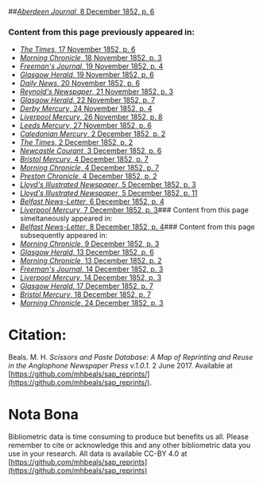 ##[*Aberdeen Journal*, 8 December 1852, p. 6](https://mhbeals.github.io/sap_html/Aberdeen-Journal/Aberdeen-Journal-8-December-1852-p-6)

### Content from this page previously appeared in:
+ [*The Times*, 17 November 1852, p. 6](https://mhbeals.github.io/sap_html/The-Times/The-Times-17-November-1852-p-6)
+ [*Morning Chronicle*, 18 November 1852, p. 3](https://mhbeals.github.io/sap_html/Morning-Chronicle/Morning-Chronicle-18-November-1852-p-3)
+ [*Freeman's Journal*, 19 November 1852, p. 4](https://mhbeals.github.io/sap_html/Freeman's-Journal/Freeman's-Journal-19-November-1852-p-4)
+ [*Glasgow Herald*, 19 November 1852, p. 6](https://mhbeals.github.io/sap_html/Glasgow-Herald/Glasgow-Herald-19-November-1852-p-6)
+ [*Daily News*, 20 November 1852, p. 6](https://mhbeals.github.io/sap_html/Daily-News/Daily-News-20-November-1852-p-6)
+ [*Reynold's Newspaper*, 21 November 1852, p. 3](https://mhbeals.github.io/sap_html/Reynold's-Newspaper/Reynold's-Newspaper-21-November-1852-p-3)
+ [*Glasgow Herald*, 22 November 1852, p. 7](https://mhbeals.github.io/sap_html/Glasgow-Herald/Glasgow-Herald-22-November-1852-p-7)
+ [*Derby Mercury*, 24 November 1852, p. 4](https://mhbeals.github.io/sap_html/Derby-Mercury/Derby-Mercury-24-November-1852-p-4)
+ [*Liverpool Mercury*, 26 November 1852, p. 8](https://mhbeals.github.io/sap_html/Liverpool-Mercury/Liverpool-Mercury-26-November-1852-p-8)
+ [*Leeds Mercury*, 27 November 1852, p. 6](https://mhbeals.github.io/sap_html/Leeds-Mercury/Leeds-Mercury-27-November-1852-p-6)
+ [*Caledonian Mercury*, 2 December 1852, p. 2](https://mhbeals.github.io/sap_html/Caledonian-Mercury/Caledonian-Mercury-2-December-1852-p-2)
+ [*The Times*, 2 December 1852, p. 2](https://mhbeals.github.io/sap_html/The-Times/The-Times-2-December-1852-p-2)
+ [*Newcastle Courant*, 3 December 1852, p. 6](https://mhbeals.github.io/sap_html/Newcastle-Courant/Newcastle-Courant-3-December-1852-p-6)
+ [*Bristol Mercury*, 4 December 1852, p. 7](https://mhbeals.github.io/sap_html/Bristol-Mercury/Bristol-Mercury-4-December-1852-p-7)
+ [*Morning Chronicle*, 4 December 1852, p. 7](https://mhbeals.github.io/sap_html/Morning-Chronicle/Morning-Chronicle-4-December-1852-p-7)
+ [*Preston Chronicle*, 4 December 1852, p. 2](https://mhbeals.github.io/sap_html/Preston-Chronicle/Preston-Chronicle-4-December-1852-p-2)
+ [*Lloyd's Illustrated Newspaper*, 5 December 1852, p. 3](https://mhbeals.github.io/sap_html/Lloyd's-Illustrated-Newspaper/Lloyd's-Illustrated-Newspaper-5-December-1852-p-3)
+ [*Lloyd's Illustrated Newspaper*, 5 December 1852, p. 11](https://mhbeals.github.io/sap_html/Lloyd's-Illustrated-Newspaper/Lloyd's-Illustrated-Newspaper-5-December-1852-p-11)
+ [*Belfast News-Letter*, 6 December 1852, p. 4](https://mhbeals.github.io/sap_html/Belfast-News-Letter/Belfast-News-Letter-6-December-1852-p-4)
+ [*Liverpool Mercury*, 7 December 1852, p. 3](https://mhbeals.github.io/sap_html/Liverpool-Mercury/Liverpool-Mercury-7-December-1852-p-3)### Content from this page simeltaneously appeared in:
+ [*Belfast News-Letter*, 8 December 1852, p. 4](https://mhbeals.github.io/sap_html/Belfast-News-Letter/Belfast-News-Letter-8-December-1852-p-4)### Content from this page subsequently appeared in:
+ [*Morning Chronicle*, 9 December 1852, p. 3](https://mhbeals.github.io/sap_html/Morning-Chronicle/Morning-Chronicle-9-December-1852-p-3)
+ [*Glasgow Herald*, 13 December 1852, p. 6](https://mhbeals.github.io/sap_html/Glasgow-Herald/Glasgow-Herald-13-December-1852-p-6)
+ [*Morning Chronicle*, 13 December 1852, p. 2](https://mhbeals.github.io/sap_html/Morning-Chronicle/Morning-Chronicle-13-December-1852-p-2)
+ [*Freeman's Journal*, 14 December 1852, p. 3](https://mhbeals.github.io/sap_html/Freeman's-Journal/Freeman's-Journal-14-December-1852-p-3)
+ [*Liverpool Mercury*, 14 December 1852, p. 3](https://mhbeals.github.io/sap_html/Liverpool-Mercury/Liverpool-Mercury-14-December-1852-p-3)
+ [*Glasgow Herald*, 17 December 1852, p. 7](https://mhbeals.github.io/sap_html/Glasgow-Herald/Glasgow-Herald-17-December-1852-p-7)
+ [*Bristol Mercury*, 18 December 1852, p. 7](https://mhbeals.github.io/sap_html/Bristol-Mercury/Bristol-Mercury-18-December-1852-p-7)
+ [*Morning Chronicle*, 24 December 1852, p. 3](https://mhbeals.github.io/sap_html/Morning-Chronicle/Morning-Chronicle-24-December-1852-p-3)
                    
# Citation: 

Beals. M. H. *Scissors and Paste Database: A Map of Reprinting and Reuse in the Anglophone Newspaper Press v.1.0.1.* 2 June 2017. Available at [https://github.com/mhbeals/sap_reprints/](https://github.com/mhbeals/sap_reprints/). 
                    
# Nota Bona

Bibliometric data is time consuming to produce but benefits us all. Please remember to cite or acknowledge this and any other bibliometric data you use in your research. All data is available CC-BY 4.0 at [https://github.com/mhbeals/sap_reprints](https://github.com/mhbeals/sap_reprints)